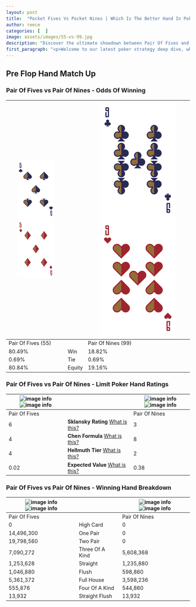 ```yaml
---
layout: post
title:  "Pocket Fives Vs Pocket Nines | Which Is The Better Hand In Poker? A Complete Guide"
author: reece
categories: [  ]
image: assets/images/55-vs-99.jpg
description: "Discover the ultimate showdown between Pair Of Fives and Pair Of Nines in poker! Uncover the odds, strategies, and scenarios where one hand triumphs over the other. Get ready to up your poker game with this thrilling analysis."
first_paragraph: "<p>Welcome to our latest poker strategy deep dive, where we're pitting two distinct hands against each other in a high-stakes showdown: Pair Of Fives vs Pair Of Nines.</p><p>In the dynamic world of poker, every decision counts, and knowing which hand holds the upper hand is key to your success at the table.</p><p>In this article, we'll dissect these two hands, explore the scenarios where one dominates the other, and equip you with the knowledge to make strategic choices that can tip the odds in your favor.</p><p>Get ready to unravel the intriguing dynamics of these poker hands and elevate your game to new heights.</p>"
---
```




[comment]: # (sp0)

## Pre Flop Hand Match Up

<div class="table hand-ratings" markdown="1"> 



### Pair Of Fives vs Pair Of Nines - Odds Of Winning


    
| ![image info](assets/images/hand1/5.png) ![image info](assets/images/hand1/5o.png) |  | ![image info](assets/images/hand2/9.png) ![image info](assets/images/hand2/9o.png) |
| -------- | -------- | -------- |
| Pair Of Fives (55) |  | Pair Of Nines (99) |
| 80.49% | Win | 18.82% |
| 0.69% | Tie | 0.69% |
| 80.84% | Equity | 19.16% |




[comment]: # (sp1)



### Pair Of Fives vs Pair Of Nines - Limit Poker Hand Ratings


    
| ![image info](https://www.riverpairs.com/assets/images/hand1/5.png) ![image info](https://www.riverpairs.com/assets/images/hand1/5o.png) |  | ![image info](https://www.riverpairs.com/assets/images/hand2/9.png) ![image info](https://www.riverpairs.com/assets/images/hand2/9o.png) |
| -------- | -------- | -------- |
| Pair Of Fives |  | Pair Of Nines |
| 6 | **Sklansky Rating** [What is this?](/sklansky-rating-explained) | 3 |
| 4 | **Chen Formula** [What is this?](/chen-formula-explained) | 8 |
| 4 | **Hellmuth Tier** [What is this?](/Hellmuth-tier-explained) | 2 |
| 0.02 | **Expected Value** [What is this?](/expected-value-explained) | 0.38 |




[comment]: # (sp2)



### Pair Of Fives vs Pair Of Nines - Winning Hand Breakdown


    
| ![image info](https://www.riverpairs.com/assets/images/hand1/5.png) ![image info](https://www.riverpairs.com/assets/images/hand1/5o.png) |  | ![image info](https://www.riverpairs.com/assets/images/hand2/9.png) ![image info](https://www.riverpairs.com/assets/images/hand2/9o.png) |
| -------- | -------- | -------- |
| Pair Of Fives |  | Pair Of Nines |
| 0 | High Card | 0 |
| 14,496,300 | One Pair | 0 |
| 19,798,560 | Two Pair | 0 |
| 7,090,272 | Three Of A Kind | 5,608,368 |
| 1,253,628 | Straight | 1,235,880 |
| 1,046,880 | Flush | 598,860 |
| 5,361,372 | Full House | 3,598,236 |
| 555,876 | Four Of A Kind | 544,860 |
| 13,932 | Straight Flush | 13,932 |




[comment]: # (sp3)



</div>

[comment]: # (sp4)



[comment]: # (sp5)

